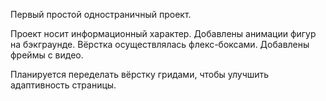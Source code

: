 Первый простой одностраничный проект.

Проект носит информационный характер. Добавлены анимации фигур на бэкграунде. Вёрстка осуществлялась флекс-боксами. Добавлены фреймы с видео.

Планируется переделать вёрстку гридами, чтобы улучшить адаптивность страницы.
